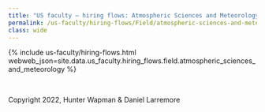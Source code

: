 ```yaml
---
title: "US faculty — hiring flows: Atmospheric Sciences and Meteorology"
permalink: /us-faculty/hiring-flows/Field/atmospheric-sciences-and-meteorology/
class: wide
---
```


{% include us-faculty/hiring-flows.html webweb_json=site.data.us_faculty.hiring_flows.field.atmospheric_sciences_and_meteorology %}

<br>

Copyright 2022, Hunter Wapman & Daniel Larremore